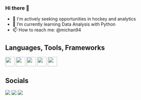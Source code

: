### Hi there 👋

- 👀 I'm actively seeking opportunities in hockey and analytics
- 🌱 I’m currently learning Data Analysis with Python
- 📫 How to reach me: @michan94

## **Languages, Tools, Frameworks**  

<code><img height="30" src="https://img.shields.io/badge/Python-FFD43B?style=for-the-badge&logo=python&logoColor=blue"></code>
<code><img height="30" src="https://img.shields.io/badge/Java-ED8B00?style=for-the-badge&logo=java&logoColor=white"></code>
<code><img height="30" src="https://img.shields.io/badge/JavaScript-F7DF1E?style=for-the-badge&logo=javascript&logoColor=black"></code>
<code><img height="30" src="https://img.shields.io/badge/TypeScript-007ACC?style=for-the-badge&logo=typescript&logoColor=white"></code>
<code><img height="30" src="https://img.shields.io/badge/React_Native-20232A?style=for-the-badge&logo=react&logoColor=61DAFB"></code>
  
## **Socials**

<p align="left">
  <a href="https://www.linkedin.com/in/mitchan/" alt="Linkedin">
  <img src="https://img.shields.io/badge/LinkedIn-0077B5?style=for-the-badge&logo=linkedin&logoColor=white&link=https://www.linkedin.com/in/mitchan/" /></a>

  <a href="https://www.codewars.com/users/michan94" alt="Codewars">
  <img src="https://img.shields.io/badge/Codewars-B1361E?style=for-the-badge&logo=Codewars&logoColor=white&link=https://www.codewars.com/users/michan94" /></a>

  <a href="https://leetcode.com/garfield041/" alt="Leetcode">
  <img src="https://img.shields.io/badge/-LeetCode-FFA116?style=for-the-badge&logo=LeetCode&logoColor=black&link=https://leetcode.com/garfield041/" /></a>
</p>  
  
 
